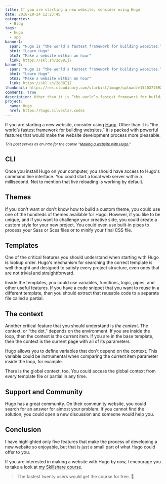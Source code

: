 ```yaml
---
title: If you are starting a new website, consider using Hugo
date: 2018-10-24 12:23:45
categories:
  - Blog
tags:
  - hugo
  - spg
banner1:
  span: "Hugo is “the world’s fastest framework for building websites.”"
  btn1: "Learn Hugo"
  btn2: "Make a website within an hour"
  link: https://skl.sh/2q88Ij7
banner2:
  span: "Hugo is “the world’s fastest framework for building websites.”"
  btn1: "Learn Hugo"
  btn2: "Make a website within an hour"
  link: https://skl.sh/2q88Ij7
thumbnail: https://res.cloudinary.com/starbist/image/upload/v1540377692/making-a-website-with-hugo-cover_kpek9x.jpg
comments: true
description: Other than it is “the world’s fastest framework for building websites,” Hugo is packed with powerful features that would make the website development process more pleasable.
project:
  name: Hugo
  href: https://hugo.silvestar.codes
---
```


If you are starting a new website, consider using [Hugo]. Other than it is “the world’s fastest framework for building websites,” it is packed with powerful features that would make the website development process more pleasable.

<!--more-->

_<small>This post serves as an intro for the course “[Making a website with Hugo].”</small>_

## CLI

Once you install Hugo on your computer, you should have access to Hugo's command line interface. You could start a local web server within a millisecond. Not to mention that live reloading is working by default.

## Themes

If you don't want or don't know how to build a custom theme, you could use one of the hundreds of themes available for Hugo. However, if you like to be unique, and if you want to challenge your creative side, you could create a custom style for your new project. You could even use built-in pipes to process your Sass or Scss files or to minify your final CSS file.

## Templates

One of the critical features you should understand when starting with Hugo is lookup order. Hugo's mechanism for searching the correct template is well thought and designed to satisfy every project structure, even ones that are not trivial and straightforward.

Inside the templates, you could use variables, functions, logic, pipes, and other useful features. If you have a code snippet that you want to reuse in a different template, then you should extract that reusable code to a separate file called a partial.

## The context

Another critical feature that you should understand is *the context*. The context, or “the dot,” depends on the environment. If you are inside the loop, then the context is the current item. If you are in the base template, then the context is the current page with all of its parameters.

Hugo allows you to define variables that don't depend on the context. This variable could be instrumental when comparing the current item parameter inside the loop, for example.

There is the global context, too. You could access the global context from every template file or partial in any time.

## Support and Community

Hugo has a great community. On their community website, you could search for an answer for almost your problem. If you cannot find the solution, you could open a new discussion and someone would help you.

## Conclusion

I have highlighted only five features that make the process of developing a new website so enjoyable, but that is just a small part of what Hugo could offer to you.

If you are interested in making a website with Hugo by now, I encourage you to take a look at [my Skillshare course].

> The fastest twenty users would get the course for free. 🙌

[Making a website with Hugo]: https://skl.sh/2q88Ij7
[Hugo]: https://gohugo.io
[my Skillshare course]: https://skl.sh/2q88Ij7






